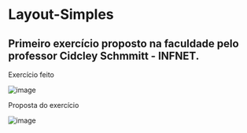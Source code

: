 <h1>Layout-Simples</h1>

<h2>Primeiro exercício proposto na faculdade pelo professor Cidcley Schmmitt - INFNET. </h2>

<p>Exercício feito</p>

![image](https://user-images.githubusercontent.com/106544557/184428010-3ecc7b9a-4f99-4268-ab63-b83420e6379e.png)

<p>Proposta do exercício</p>

![image](https://user-images.githubusercontent.com/106544557/184428108-75605bc5-9c71-401e-8198-23453b3a8b2f.png)

